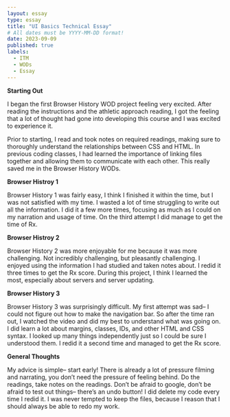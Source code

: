 ```yaml
---
layout: essay
type: essay
title: "UI Basics Technical Essay"
# All dates must be YYYY-MM-DD format!
date: 2023-09-09
published: true
labels:
  - ITM
  - WODs
  - Essay
---
```


<p><b>Starting Out</b></p>
<p>I began the first Browser History WOD project feeling very excited. After reading the instructions and the athletic approach reading, I got the feeling that a lot of thought had gone into developing this course and I was excited to experience it. </p>
<p>Prior to starting, I read and took notes on required readings, making sure to thoroughly understand the relationships between CSS and HTML. In previous coding classes, I had learned the importance of linking files together and allowing them to communicate with each other. This really saved me in the Browser History WODs. </p>

<p><b>Browser Histroy 1</b></p> 
<p>Browser History 1 was fairly easy, I think I finished it within the time, but I was not satisfied with my time. I wasted a lot of time struggling to write out all the information. I did it a few more times, focusing as much as I could on my narration and usage of time. On the third attempt I did manage to get the time of Rx. </p>

<p><b>Browser Histroy 2</b></p> 
<p>Browser History 2 was more enjoyable for me because it was more challenging. Not incredibly challenging, but pleasantly challenging. I enjoyed using the information I had studied and taken notes about. I redid it three times to get the Rx score. During this project, I think I learned the most, especially about servers and server updating.</p>

<p><b>Browser History 3</b></p> 
<p>Browser History 3 was surprisingly difficult. My first attempt was sad– I could not figure out how to make the navigation bar. So after the time ran out, I watched the video and did my best to understand what was going on. I did learn a lot about margins, classes, IDs, and other HTML and CSS syntax. I looked up many things independently just so I could  be sure I understood them. I redid it a second time and managed to get the Rx score. </p>

<p><b>General Thoughts</b></p> 
<p>My advice is simple– start early! There is already a lot of pressure filming and narrating, you don’t need the pressure of feeling behind. Do the readings, take notes on the readings. Don’t be afraid to google, don’t be afraid to test out things– there’s an undo button! I did delete my code every time I redid it. I was never tempted to keep the files, because I reason that I should always be able to redo my work. </p>

